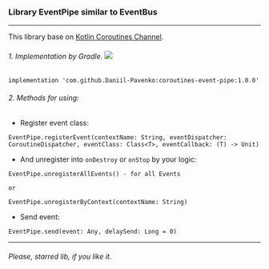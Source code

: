 ### Library EventPipe similar to EventBus
-------------

This library base on [Kotlin Coroutines Channel](https://kotlinlang.org/docs/reference/coroutines/channels.html).

###### 1. Implementation by Gradle. [![](https://jitpack.io/v/Daniil-Pavenko/coroutines-event-pipe.svg)](https://jitpack.io/#Daniil-Pavenko/coroutines-event-pipe)
```
implementation 'com.github.Daniil-Pavenko:coroutines-event-pipe:1.0.0'
```

###### 2. Methods for using:

- Register event class:
```
EventPipe.registerEvent(contextName: String, eventDispatcher: CoroutineDispatcher, eventClass: Class<T>, eventCallback: (T) -> Unit)
```
- And unregister into `onDestroy` or `onStop` by your logic:
```
EventPipe.unregisterAllEvents() - for all Events

or

EventPipe.unregisterByContext(contextName: String)
```
- Send event:
```
EventPipe.send(event: Any, delaySend: Long = 0)
```


------------

###### Please, starred lib, if you like it.